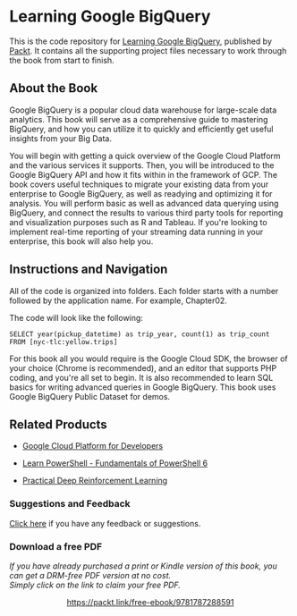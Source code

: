 


# Learning Google BigQuery
This is the code repository for [Learning Google BigQuery](https://www.packtpub.com/big-data-and-business-intelligence/learning-google-bigquery?utm_source=github&utm_medium=repository&utm_campaign=9781787288591), published by [Packt](https://www.packtpub.com/?utm_source=github). It contains all the supporting project files necessary to work through the book from start to finish.
## About the Book
Google BigQuery is a popular cloud data warehouse for large-scale data analytics. This book will serve as a comprehensive guide to mastering BigQuery, and how you can utilize it to quickly and efficiently get useful insights from your Big Data.

You will begin with getting a quick overview of the Google Cloud Platform and the various services it supports. Then, you will be introduced to the Google BigQuery API and how it fits within in the framework of GCP. The book covers useful techniques to migrate your existing data from your enterprise to Google BigQuery, as well as readying and optimizing it for analysis. You will perform basic as well as advanced data querying using BigQuery, and connect the results to various third party tools for reporting and visualization purposes such as R and Tableau. If you're looking to implement real-time reporting of your streaming data running in your enterprise, this book will also help you.

## Instructions and Navigation
All of the code is organized into folders. Each folder starts with a number followed by the application name. For example, Chapter02.



The code will look like the following:
```
SELECT year(pickup_datetime) as trip_year, count(1) as trip_count
FROM [nyc-tlc:yellow.trips]
```

For this book all you would require is the Google Cloud SDK, the browser of your choice
(Chrome is recommended), and an editor that supports PHP coding, and you're all set to
begin. It is also recommended to learn SQL basics for writing advanced queries in Google
BigQuery. This book uses Google BigQuery Public Dataset for demos.

## Related Products
* [Google Cloud Platform for Developers](https://www.packtpub.com/virtualization-and-cloud/google-cloud-platform-developers?utm_source=github&utm_medium=repository&utm_campaign=9781788837675)

* [Learn PowerShell - Fundamentals of PowerShell 6](https://www.packtpub.com/networking-and-servers/learn-powershell-fundamentals-powershell-6?utm_source=github&utm_medium=repository&utm_campaign=9781788838986)

* [Practical Deep Reinforcement Learning](https://www.packtpub.com/big-data-and-business-intelligence/practical-deep-reinforcement-learning?utm_source=github&utm_medium=repository&utm_campaign=9781788834247)

### Suggestions and Feedback
[Click here](https://docs.google.com/forms/d/e/1FAIpQLSe5qwunkGf6PUvzPirPDtuy1Du5Rlzew23UBp2S-P3wB-GcwQ/viewform) if you have any feedback or suggestions.

### Download a free PDF

 <i>If you have already purchased a print or Kindle version of this book, you can get a DRM-free PDF version at no cost.<br>Simply click on the link to claim your free PDF.</i>
<p align="center"> <a href="https://packt.link/free-ebook/9781787288591">https://packt.link/free-ebook/9781787288591 </a> </p>